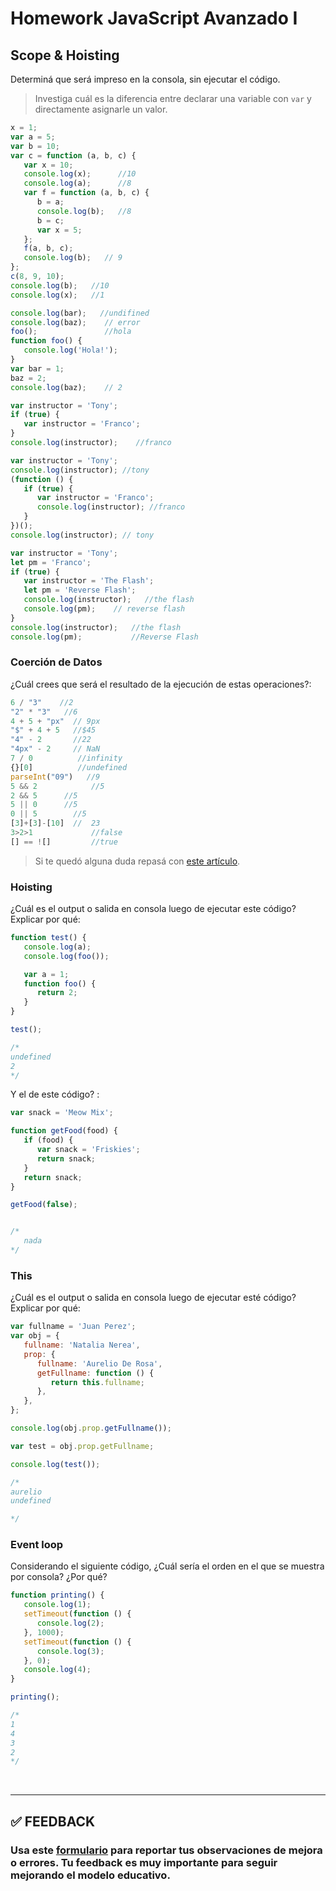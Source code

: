 # Homework JavaScript Avanzado I

## Scope & Hoisting

Determiná que será impreso en la consola, sin ejecutar el código.

> Investiga cuál es la diferencia entre declarar una variable con `var` y directamente asignarle un valor.

```javascript
x = 1;
var a = 5;
var b = 10;
var c = function (a, b, c) {
   var x = 10;
   console.log(x);      //10
   console.log(a);      //8
   var f = function (a, b, c) {
      b = a;         
      console.log(b);   //8
      b = c;            
      var x = 5;
   };
   f(a, b, c);
   console.log(b);   // 9
};
c(8, 9, 10);
console.log(b);   //10
console.log(x);   //1
```

```javascript
console.log(bar);   //undifined
console.log(baz);    // error
foo();               //hola
function foo() {
   console.log('Hola!');
}
var bar = 1;
baz = 2;
console.log(baz);    // 2

```

```javascript
var instructor = 'Tony';
if (true) {
   var instructor = 'Franco';
}
console.log(instructor);    //franco
```

```javascript
var instructor = 'Tony';
console.log(instructor); //tony
(function () {
   if (true) {
      var instructor = 'Franco';
      console.log(instructor); //franco
   }
})();
console.log(instructor); // tony
```

```javascript
var instructor = 'Tony';
let pm = 'Franco';
if (true) {
   var instructor = 'The Flash';
   let pm = 'Reverse Flash';
   console.log(instructor);   //the flash
   console.log(pm);    // reverse flash
}
console.log(instructor);   //the flash
console.log(pm);           //Reverse Flash
```

### Coerción de Datos

¿Cuál crees que será el resultado de la ejecución de estas operaciones?:

```javascript
6 / "3"    //2
"2" * "3"   //6
4 + 5 + "px"  // 9px
"$" + 4 + 5   //$45
"4" - 2       //22
"4px" - 2     // NaN
7 / 0          //infinity
{}[0]          //undefined
parseInt("09")   //9
5 && 2            //5
2 && 5      //5
5 || 0      //5
0 || 5        //5
[3]+[3]-[10]  //  23
3>2>1             //false
[] == ![]         //true
```

> Si te quedó alguna duda repasá con [este artículo](http://javascript.info/tutorial/object-conversion).

### Hoisting

¿Cuál es el output o salida en consola luego de ejecutar este código? Explicar por qué:

```javascript
function test() {
   console.log(a);
   console.log(foo());

   var a = 1;
   function foo() {
      return 2;
   }
}

test();

/*
undefined
2
*/
```

Y el de este código? :

```javascript
var snack = 'Meow Mix';

function getFood(food) {
   if (food) {
      var snack = 'Friskies';
      return snack;
   }
   return snack;
}

getFood(false);


/*
   nada
*/

```

### This

¿Cuál es el output o salida en consola luego de ejecutar esté código? Explicar por qué:

```javascript
var fullname = 'Juan Perez';
var obj = {
   fullname: 'Natalia Nerea',
   prop: {
      fullname: 'Aurelio De Rosa',
      getFullname: function () {
         return this.fullname;
      },
   },
};

console.log(obj.prop.getFullname());

var test = obj.prop.getFullname;

console.log(test());

/*
aurelio
undefined

*/
```

### Event loop

Considerando el siguiente código, ¿Cuál sería el orden en el que se muestra por consola? ¿Por qué?

```javascript
function printing() {
   console.log(1);
   setTimeout(function () {
      console.log(2);
   }, 1000);
   setTimeout(function () {
      console.log(3);
   }, 0);
   console.log(4);
}

printing();

/*
1 
4
3
2
*/
```

</br >

---

## **✅ FEEDBACK**

### Usa este [**formulario**](https://docs.google.com/forms/d/e/1FAIpQLSe1MybH_Y-xcp1RP0jKPLndLdJYg8cwyHkSb9MwSrEjoxyzWg/viewform) para reportar tus observaciones de mejora o errores. Tu feedback es muy importante para seguir mejorando el modelo educativo.
